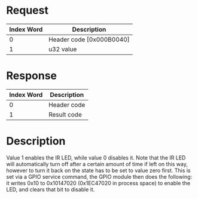 # Request

| Index Word | Description                |
|------------|----------------------------|
| 0          | Header code \[0x000B0040\] |
| 1          | u32 value                  |

# Response

| Index Word | Description |
|------------|-------------|
| 0          | Header code |
| 1          | Result code |

# Description

Value 1 enables the IR LED, while value 0 disables it. Note that the IR
LED will automatically turn off after a certain amount of time if left
on this way, however to turn it back on the state has to be set to value
zero first. This is set via a GPIO service command, the GPIO module then
does the following: it writes 0x10 to 0x10147020 (0x1EC47020 in process
space) to enable the LED, and clears that bit to disable it.